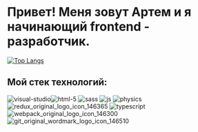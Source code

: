 # Привет! Меня зовут Артем и я начинающий frontend - разработчик.

[![Top Langs](https://github-readme-stats-git-masterrstaa-rickstaa.vercel.app/api/top-langs/?username=ArtemUplay)](https://github.com/anuraghazra/github-readme-stats)

## Мой стек технологий:
![visual-studio](https://github.com/ArtemUplay/ArtemUplay/assets/98651512/375eae55-90cc-4456-ab2c-5b945c82fbf3)![html-5](https://github.com/ArtemUplay/ArtemUplay/assets/98651512/ff29e714-76d8-43e6-ba19-680f7c4c39a5)
![sass](https://github.com/ArtemUplay/ArtemUplay/assets/98651512/1a97452c-56af-4bf3-9208-3b94f9d103ec)
![js](https://github.com/ArtemUplay/ArtemUplay/assets/98651512/49efd5a9-65ab-49da-bccd-8cc939017e2a)
![physics](https://github.com/ArtemUplay/ArtemUplay/assets/98651512/1474e935-040e-4e60-afc5-2dde61c52e03)
![redux_original_logo_icon_146365](https://github.com/ArtemUplay/ArtemUplay/assets/98651512/01b016e1-c8ea-40b3-99a8-69e1e186445d)
![typescript](https://github.com/ArtemUplay/ArtemUplay/assets/98651512/26a69cb7-f245-4485-97a9-a1304f0c2456)
![webpack_original_logo_icon_146300](https://github.com/ArtemUplay/ArtemUplay/assets/98651512/b285f620-3d26-4013-acd1-e61f11ccecb8)
![git_original_wordmark_logo_icon_146510](https://github.com/ArtemUplay/ArtemUplay/assets/98651512/5144df0d-78c1-42a0-a8e8-3a9ebaf43ee0)

